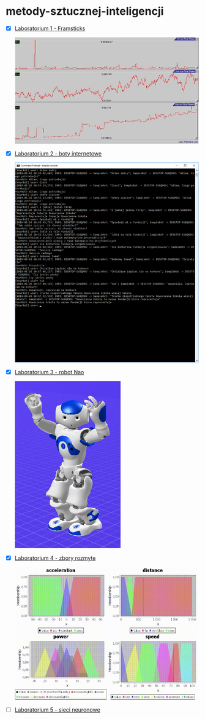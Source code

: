 # metody-sztucznej-inteligencji

- [x] [Laboratorium 1 - Framsticks](lab1-framsticks)

  ![plots](lab1-framsticks/resources/plots.jpg)

- [x] [Laboratorium 2 - boty internetowe](lab2-boty)

  ![example](lab2-boty/resources/example.png)

- [x] [Laboratorium 3 - robot Nao](lab3-nao)

  ![ex1](lab3-nao/resources/ex1.png)

- [x] [Laboratorium 4 - zbory rozmyte](lab4-zbiory-rozmyte)

  ![animation](lab4-zbiory-rozmyte/resources/animation.gif)

- [ ] [Laboratorium 5 - sieci neuronowe](lab5-sieci-neuronowe)

